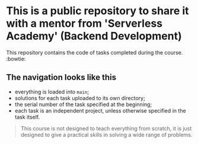 # This is a public repository to share it with a mentor from 'Serverless Academy' (Backend Development)

This repository contains the code of tasks completed during the course. :bowtie:

## The navigation looks like this

- everything is loaded into `main`;
- solutions for each task uploaded to its own directory;
- the serial number of the task specified at the beginning;
- each task is an independent project, unless otherwise specified in the task itself.

> This course is not designed to teach everything from scratch, it is just designed to give a practical skills in solving a wide range of problems.

